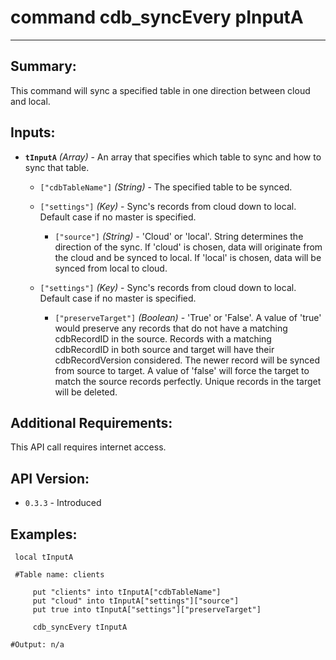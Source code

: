 # command cdb_syncEvery pInputA
---

## Summary:
This command will sync a specified table in one direction between cloud and local.

## Inputs:
* **`tInputA`** *(Array)* - An array that specifies which table to sync and how to sync that table.
    * `["cdbTableName"]` *(String)* - The specified table to be synced.
    
    * `["settings"]` *(Key)* - Sync's records from cloud down to local. Default case if no master is specified.
        
    	* `["source"]` *(String)* - 'Cloud' or 'local'. String determines the direction of the sync. If 'cloud' is chosen, data will originate from the cloud and be synced to local. If 'local' is chosen, data will be synced from local to cloud.
    	
   * `["settings"]` *(Key)* - Sync's records from cloud down to local. Default case if no master is specified.
    	    
    	* `["preserveTarget"]` *(Boolean)* - 'True' or 'False'. A value of 'true' would preserve any records that do not have a matching cdbRecordID in the source. Records with a matching cdbRecordID in both source and target will have their cdbRecordVersion considered. The newer record will be synced from source to target. A value of 'false' will force the target to match the source records perfectly. Unique records in the target will be deleted.
    	
        
## Additional Requirements:
This API call requires internet access.

## API Version:
* `0.3.3` - Introduced

## Examples:
```
 local tInputA
 
 #Table name: clients
     
     put "clients" into tInputA["cdbTableName"]
     put "cloud" into tInputA["settings"]["source"]
     put true into tInputA["settings"]["preserveTarget"]
     
     cdb_syncEvery tInputA
     
#Output: n/a

``` 
